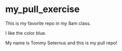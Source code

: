 # my_pull_exercise

This is my favorite repo in my 8am class.

I like the color blue.

My name is Tommy Seternus and this is my pull repo!
